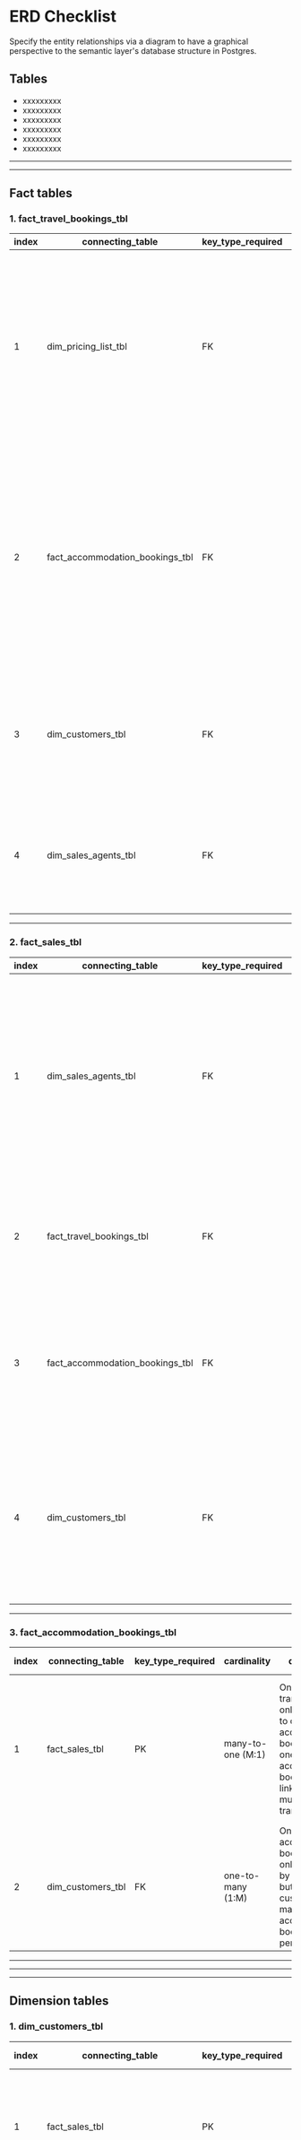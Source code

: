 # ERD Checklist


Specify the entity relationships via a diagram to have a graphical perspective to the semantic layer's database structure in Postgres. 


## Tables

* xxxxxxxxx
* xxxxxxxxx
* xxxxxxxxx
* xxxxxxxxx
* xxxxxxxxx
* xxxxxxxxx

***
---

## Fact tables 

### 1. fact_travel_bookings_tbl

| index | connecting_table | key_type_required |  cardinality    |  description     |  example         |
| ----- | --------------   | ---------------  | ---------------  | ---------------  | ---------------  |
| 1     | dim_pricing_list_tbl   | FK   | one-to-one (1:1)   | One booked travel ticket can only have one price on it, and only one price record can be linked to a single travel ticket     | A customer books a return train ticket to Manchester, which would only be able to display the price for that specific ticket (as the ticket price pertains to the journey selected)   |
| 2     | fact_accommodation_bookings_tbl   | FK   | zero-to-many (0:M)   | One travel ticket booked can only be linked to one accommodation booking, but a accommodation booking can have between 0 and multiple travel tickets assigned to it   | **1)** A couple can book a single hotel room while holding separate travel tickets, and **2)** a consultant can book a hotel's conference room for the afternoon without requiring a travel ticket to arriving there    |
| 3     | dim_customers_tbl   | FK   | one-to-many (1:M)   | One travel ticket can only be linked to a single customer, but a customer can purchase multiple travel tickets   | A customer purchases a monthly train travel-card (i.e. a different train ticket for one customer every month)     | 
| 4     | dim_sales_agents_tbl   | FK   | zero-to-many (0:M)   | One travel ticket sale can only be closed by one sale agent, but a sale agent can be responsible for multiple travel tickets sold   | A senior sales agent is linked to the sale of 150+ airplane tickets to Budapest in March 2019   | 


***


### 2. fact_sales_tbl

| index | connecting_table | key_type_required |  cardinality    |  description     |  example     |
| ----- | --------------   | ---------------  | ---------------  |  --------------- |  --------------- |
| 1     | dim_sales_agents_tbl   | FK   | zero-to-many (0:M)   | One sales transaction can only be processed by one sales agent at a time, but a sales agent can close multiple sales transactions at any given time  |  **1)** A sales agent managed to broker 19 travel bookings, 14 hotel/motel bookings and 5 tourist souvenirs over the past week, and **2)** an average of 205+ airplane tickets were purchased online daily during 2021 without sales agents required |
| 2     | fact_travel_bookings_tbl   | FK   | one-to-many (1:M)   | One sale transaction can only be linked to a single travel booking, but one travel booking can be linked to multiple sales transactions    |  A travel booking can contain one accommodation booking, one tourist souvenir, additional services etc    |
| 3     | fact_accommodation_bookings_tbl   | FK   | one-to-many (1:M)   | One sale transaction can only be linked to a single accommodation booking, but one accommodation booking can be linked to more than one sales transactions   | One AirBnb room booking can include wifi, breakfast-in-bed, room service etc   |
| 4     | dim_customers_tbl   | FK   | one-to-many (1:M)   | One sale can only be made by one customer at a time, but one customer can be linked to multiple sales   | A customer can book a plane ticket (return) to Edinburgh, book a hotel for a week, and decide to extend their stay (which requires their original plane ticket & hotel reservations needing revision)   | 

***



### 3. fact_accommodation_bookings_tbl

| index | connecting_table | key_type_required |  cardinality    |  description     |  example         |  join_table (Y/N) |
| ----- | --------------   | ---------------  | ---------------  | ---------------  | ---------------  | ---------------  |
| 1     | fact_sales_tbl    | PK   | many-to-one (M:1)   | One sale transaction can only be linked to one accommodation booking, but one accommodation booking can be linked to multiple sales transactions   | One hotel room booking can include additional services like breakfast, gym + swimming pool access, one-hour spa package etc      | Y   |
| 2     | dim_customers_tbl   | FK   | one-to-many (1:M)   | One accommodation booking can only be made by a customer, but one customer can make multiple accommodation bookings over a period of time    | A consultant makes regular hotel bookings on a quarterly basis in New York for business meetings at headquarters   | Y   |

***
---
***

## Dimension tables 




### 1. dim_customers_tbl

| index | connecting_table | key_type_required |  cardinality    |  description     |  example         |  join_table (Y/N) |
| ----- | --------------   | ---------------  | ---------------  | ---------------  | ---------------  | ---------------  |
| 1     | fact_sales_tbl   | PK   | many-to-one (M:1)   | A customer can place an order for several sale items at any given time, but one sale item ordered for can only be attributed to a single customer  | A tourist can purchase multiple historical souvenirs, food and drinks during a tour  | Y   |
| 2     | fact_travel_bookings_tbl   | PK   | many-to-one (M:1)   | One customer can purchase multiple travel tickets over a period of time, but one travel ticket can only be attributed to a single customer   | An office clerk regularly tops up their Oyster card to travel from Greenwich to Westminster via TFL trains for work    | Y   |
| 3     | fact_accommodation_bookings_tbl   | PK   | many-to-one (M:1)   | One customer can make multiple accommodation bookings over a period of time, but one accommodation booking can only be attributed to the customer who made the payment and reservation   | An entrepreneur books the same Airbnb room in Hither Green every 2-3 months for his family to engage in mini-retreats    | Y   |

***


### 2. dim_sales_agents_tbl

| index | connecting_table | key_type_required |  cardinality    |  description     |  example         |  join_table (Y/N) |
| ----- | --------------   | ---------------  | ---------------  | ---------------  | ---------------  | ---------------  |
| 1     | fact_sales_tbl   | PK   | many-to-zero (M:0)   | One sales agent can broker multiple sales at a period of time, but one sale transaction can only be attributed to either 0 or 1 sale agent   | Over 400+ train travel-cards were purchased via an AI chatbot assistant instead of actual sales agent during June 2022   | Y |
| 2     | fact_travel_bookings_tbl   | PK   | many-to-zero (M:0)   | One sale agent can sell multiple travel tickets over a period of time, but one travel booking can only be attributed to either 0 or 1 sale agent     | A sales agent that specializes in bus sales managed to sell 175+ bus passes in September 2018, but didn't sell any in September 2022 even though more passengers purchased in 2022 than 2018 (because passengers find it more convenient purchasing via one-click apps) | Y  |


***


***

### 3. dim_pricing_list_tbl

| index | connecting_table | key_type_required |  cardinality    |  description     |  example         |  join_table (Y/N) |
| ----- | --------------   | ---------------  | ---------------  | ---------------  | ---------------  | ---------------  |
| 1     | raw_countries_tbl   | FK   | one-to-one (1:1)   | One sale item price can only relate to one country record, and each country record can only be linked to one sale item price in the listing    | A flight ticket from London-UK to Houston-Texas would be displayed to UK customers in GBP (£) and USA customers in USD ($)   | Y   |

***

### 4. dim_fx_rates_tbl

| index | connecting_table | key_type_required |  cardinality    |  description     |  example         |  join_table (Y/N) |
| ----- | --------------   | ---------------  | ---------------  | ---------------  | ---------------  | ---------------  |
| 1     | raw_countries_tbl   | FK   | many-to-one (M:1)   | One country code can be linked to multiple foreign exchange rates over a period of time , but one fx rate record can only be linked to one country code | The exchange rate for the British pound sterling (GBP) has fluctuated over time due to unpredictable economic indicators like inflation, GDP (i.e. GBP has multiple rates over a 10 year period)     | Y   |



***